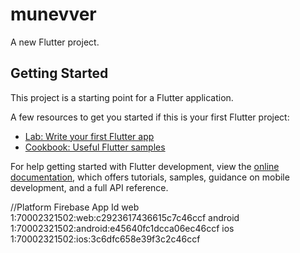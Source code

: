 # munevver

A new Flutter project.

## Getting Started

This project is a starting point for a Flutter application.

A few resources to get you started if this is your first Flutter project:

- [Lab: Write your first Flutter app](https://docs.flutter.dev/get-started/codelab)
- [Cookbook: Useful Flutter samples](https://docs.flutter.dev/cookbook)

For help getting started with Flutter development, view the
[online documentation](https://docs.flutter.dev/), which offers tutorials,
samples, guidance on mobile development, and a full API reference.


//Platform  Firebase App Id
web       1:70002321502:web:c2923617436615c7c46ccf
android   1:70002321502:android:e45640fc1dcca06ec46ccf
ios       1:70002321502:ios:3c6dfc658e39f3c2c46ccf
